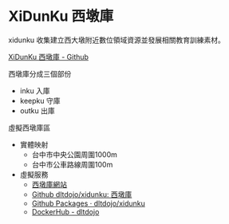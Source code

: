 # XiDunKu 西墩庫

xidunku 收集建立西大墩附近數位領域資源並發展相關教育訓練素材。

[XiDunKu 西墩庫 - Github](https://dltdojo.github.io/xidunku/)

西墩庫分成三個部份

- inku 入庫
- keepku 守庫
- outku 出庫

虛擬西墩庫區

- 實體映射
  - 台中市中央公園周圍1000m
  - 台中市公車路線周圍100m
- 虛擬服務
  - [西墩庫網站](https://dltdojo.github.io/xidunku/)
  - [Github dltdojo/xidunku: 西墩庫](https://github.com/dltdojo/xidunku/)
  - [Github Packages · dltdojo/xidunku](https://github.com/dltdojo/xidunku/packages)
  - [DockerHub - dltdojo](https://hub.docker.com/u/dltdojo/)
